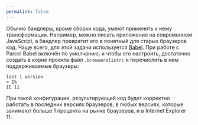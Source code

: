 ```yaml
---
permalink: false
---
```


Обычно бандлеры, кроме сборки кода, умеют применять к нему трансформации. Например, можно писать приложение на современном JavaScript, а бандлер превратит его в понятный для старых браузеров код. Чаще всего, для этой задачи используется [Babel](https://babeljs.io). При работе с Parcel Babel включён по умолчанию, и чтобы его настроить, достаточно создать в корне проекта файл `.browserslistrc` и перечислить в нем поддерживаемые браузеры:

```
last 1 version
> 1%
IE 11
```

При такой конфигурации, результирующий код будет корректно работать в последних версиях браузеров, в любых версиях, которые занимают больше 1 процента на рынке браузеров, и в Internet Explorer 11.
